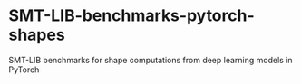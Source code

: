 # SMT-LIB-benchmarks-pytorch-shapes
SMT-LIB benchmarks for shape computations from deep learning models in PyTorch
